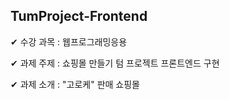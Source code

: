 ## TumProject-Frontend
✔ 수강 과목 : 웹프로그래밍응용

✔ 과제 주제 : 쇼핑몰 만들기 텀 프로젝트 프론트엔드 구현 

✔ 과제 소개 : "고로케" 판매 쇼핑몰  
